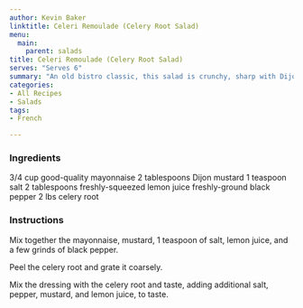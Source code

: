 ```yaml
---
author: Kevin Baker
linktitle: Celeri Remoulade (Celery Root Salad)
menu:
  main:
    parent: salads
title: Celeri Remoulade (Celery Root Salad)
serves: "Serves 6"
summary: "An old bistro classic, this salad is crunchy, sharp with Dijon mustard, and utterly delicious. It's an invigorating start to a rich meal."
categories:
- All Recipes
- Salads
tags:
- French

---
```

### Ingredients

<div class="ingredient-list">

3/4 cup good-quality mayonnaise
2 tablespoons Dijon mustard
1 teaspoon salt
2 tablespoons freshly-squeezed lemon juice
freshly-ground black pepper
2 lbs celery root 

</div>

### Instructions
Mix together the mayonnaise, mustard, 1 teaspoon of salt, lemon juice, and a few grinds of black pepper.

Peel the celery root and grate it coarsely.

Mix the dressing with the celery root and taste, adding additional salt, pepper, mustard, and lemon juice, to taste.